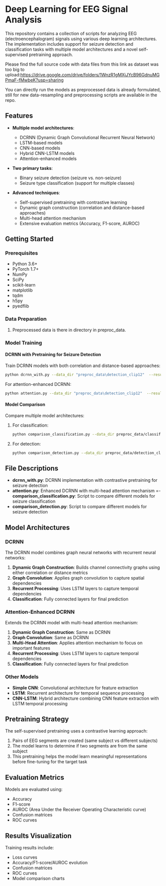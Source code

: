 # Deep Learning for EEG Signal Analysis

This repository contains a collection of scripts for analyzing EEG (electroencephalogram) signals using various deep learning architectures. The implementation includes support for seizure detection and classification tasks with multiple model architectures and a novel self-supervised pretraining approach.

Please find the full source code with data files from this link as dataset was too big to upload:https://drive.google.com/drive/folders/1WnzR1gMXjJYcB96GdnuMGPmaF-fMwbeK?usp=sharing

You can directly run the models as preprocessed data is already formulated, still for new data-resampling and preprocessing scripts are available in the repo.

## Features

- **Multiple model architectures**:
  - DCRNN (Dynamic Graph Convolutional Recurrent Neural Network)
  - LSTM-based models
  - CNN-based models
  - Hybrid CNN-LSTM models
  - Attention-enhanced models

- **Two primary tasks**:
  - Binary seizure detection (seizure vs. non-seizure)
  - Seizure type classification (support for multiple classes)

- **Advanced techniques**:
  - Self-supervised pretraining with contrastive learning
  - Dynamic graph construction (correlation and distance-based approaches)
  - Multi-head attention mechanism
  - Extensive evaluation metrics (Accuracy, F1-score, AUROC)

## Getting Started

### Prerequisites

- Python 3.6+
- PyTorch 1.7+
- NumPy
- SciPy
- scikit-learn
- matplotlib
- tqdm
- h5py
- pyedflib

### Data Preparation

1. Preprocessed data is there in directory in preproc_data.



### Model Training

#### DCRNN with Pretraining for Seizure Detection

Train DCRNN models with both correlation and distance-based approaches:

```bash
python dcrnn_with.py --data_dir "preproc_data\detection_clip12"  --result_dir results  --batch_size 32 --lr 0.001 --connectivity both --epoch 5
```

For attention-enhanced DCRNN:

```bash
python attention.py --data_dir "preproc_data\detection_clip12"  --result_dir results  --batch_size 32 --lr 0.001 --connectivity both --num_attention_heads 4 --epoch 10  
```



#### Model Comparison

Compare multiple model architectures:

1. For classification:
   ```bash
   python comparison_classification.py --data_dir preproc_data/classification/clipLen12_timeStepSize1  --models all      
   ```

2. For detection:
   ```bash
   python comparison_detection.py --data_dir preproc_data/detection_clip12  --result_dir results --epochs 30 --batch_size 4 --lr 0.001 --model all   
   ```

## File Descriptions

- **dcrnn_with.py**: DCRNN implementation with contrastive pretraining for seizure detection
- **attention.py**: Enhanced DCRNN with multi-head attention mechanism
=- **comparison_classification.py**: Script to compare different models for seizure classification
- **comparison_detection.py**: Script to compare different models for seizure detection

## Model Architectures

### DCRNN

The DCRNN model combines graph neural networks with recurrent neural networks:

1. **Dynamic Graph Construction**: Builds channel connectivity graphs using either correlation or distance metrics
2. **Graph Convolution**: Applies graph convolution to capture spatial dependencies
3. **Recurrent Processing**: Uses LSTM layers to capture temporal dependencies
4. **Classification**: Fully connected layers for final prediction

### Attention-Enhanced DCRNN

Extends the DCRNN model with multi-head attention mechanism:

1. **Dynamic Graph Construction**: Same as DCRNN
2. **Graph Convolution**: Same as DCRNN
3. **Multi-Head Attention**: Applies attention mechanism to focus on important features
4. **Recurrent Processing**: Uses LSTM layers to capture temporal dependencies
5. **Classification**: Fully connected layers for final prediction

### Other Models

- **Simple CNN**: Convolutional architecture for feature extraction
- **LSTM**: Recurrent architecture for temporal sequence processing
- **CNN-LSTM**: Hybrid architecture combining CNN feature extraction with LSTM temporal processing

## Pretraining Strategy

The self-supervised pretraining uses a contrastive learning approach:

1. Pairs of EEG segments are created (same subject vs different subjects)
2. The model learns to determine if two segments are from the same subject
3. This pretraining helps the model learn meaningful representations before fine-tuning for the target task

## Evaluation Metrics

Models are evaluated using:
- Accuracy
- F1-score
- AUROC (Area Under the Receiver Operating Characteristic curve)
- Confusion matrices
- ROC curves

## Results Visualization

Training results include:
- Loss curves
- Accuracy/F1-score/AUROC evolution
- Confusion matrices
- ROC curves
- Model comparison charts


